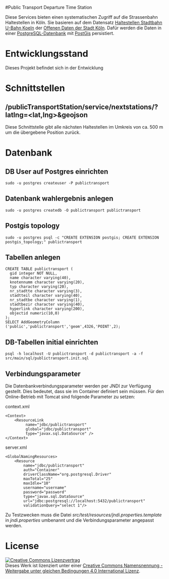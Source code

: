 #Public Transport Departure Time Station

Diese Services bieten einen systematischen Zugriff auf die Strassenbahn Haltestellen in Köln. Sie basieren auf dem Datensatz [Haltestellen Stadtbahn U-Bahn Koeln](https://www.offenedaten-koeln.de/dataset/haltestellen-stadtbahn-u-bahn-koeln) der [Offenen Daten der Stadt Köln](https://www.offenedaten-koeln.de/). Dafür werden die Daten in einer [PostgreSQL-Datenbank](https://www.postgresql.org/) mit [PostGis](http://www.postgis.net/) persistiert.

# Entwicklungsstand

Dieses Projekt befindet sich in der Entwicklung

# Schnittstellen

## /publicTransportStation/service/nextstations/?latlng=<lat,lng>&geojson

Diese Schnittstelle gibt alle nächsten Haltestellen im Umkreis von ca. 500 m um die übergebene Position zurück.

# Datenbank

## DB User auf Postgres einrichten

    sudo -u postgres createuser -P publictransport
    
## Datenbank wahlergebnis anlegen

    sudo -u postgres createdb -O publictransport publictransport

## Postgis topology

    sudo -u postgres psql -c "CREATE EXTENSION postgis; CREATE EXTENSION postgis_topology;" publictransport
    
## Tabellen anlegen

    CREATE TABLE publictransport (
      gid integer NOT NULL,
      name character varying(40),
      knotennumm character varying(20),
      typ character varying(20),
      nr_stadtte character varying(3),
      stadtteil character varying(40),
      nr_stadtbe character varying(1),
      stadtbezir character varying(40),
      hyperlink character varying(200),
      objectid numeric(10,0)
    );	
    SELECT AddGeometryColumn ('public','publictransport','geom',4326,'POINT',2);
	
## DB-Tabellen initial einrichten

    psql -h localhost -U publictransport -d publictransport -a -f src/main/sql/publictransport.init.sql


## Verbindungsparameter

Die Datenbankverbindungsparameter werden per JNDI zur Verfügung gestellt. Dies bedeutet, dass sie im Container definiert sein müssen. Für den Online-Betrieb mit
Tomcat sind folgende Parameter zu setzen:

context.xml

    <Context>
        <ResourceLink 
             name="jdbc/publictransport" 
             global="jdbc/publictransport"
             type="javax.sql.DataSource" />
    </Context> 

server.xml

    <GlobalNamingResources>
        <Resource 
            name="jdbc/publictransport"
            auth="Container"
            driverClassName="org.postgresql.Driver"
            maxTotal="25" 
            maxIdle="10"
            username="username"
            password="password"
            type="javax.sql.DataSource"
            url="jdbc:postgresql://localhost:5432/publictransport"
            validationQuery="select 1"/>

Zu Testzwecken muss die Datei _src/test/resources/jndi.properties.template_ in _jndi.properties_ umbenannt und die Verbindungsparameter angepasst werden.

# License

<a rel="license" href="http://creativecommons.org/licenses/by-sa/4.0/"><img alt="Creative Commons Lizenzvertrag" style="border-width:0" src="https://i.creativecommons.org/l/by-sa/4.0/88x31.png" /></a><br />Dieses Werk ist lizenziert unter einer <a rel="license" href="http://creativecommons.org/licenses/by-sa/4.0/">Creative Commons Namensnennung - Weitergabe unter gleichen Bedingungen 4.0 International Lizenz</a>.
